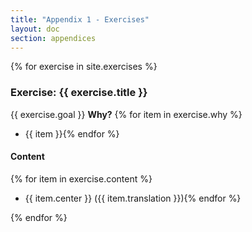 ```yaml
---
title: "Appendix 1 - Exercises"
layout: doc
section: appendices
---
```


<!-- Why are you doing this to me, Jekkyl?? -->

{% for exercise in site.exercises %}

### Exercise: {{ exercise.title }}

{{ exercise.goal }} **Why?**
{% for item in exercise.why %}
* {{ item }}{% endfor %}

#### Content

<!--<table border="1">
<tr class="title">
<td>Content</td>
<td>Translation</td>
</tr>
{% for item in exercise.content %}
<tr>
<td>{{ item.center }}</td>
<td>{{ item.translation }}</td>
</tr>
{% endfor %}
</table>-->

{% for item in exercise.content %}
* {{ item.center }} ({{ item.translation }}){% endfor %}

{% endfor %}